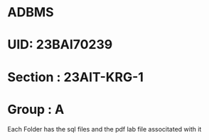# ADBMS
# UID: 23BAI70239
# Section : 23AIT-KRG-1
# Group : A


Each Folder has the sql files and the pdf lab file associtated with it
